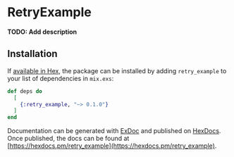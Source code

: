 # RetryExample

**TODO: Add description**

## Installation

If [available in Hex](https://hex.pm/docs/publish), the package can be installed
by adding `retry_example` to your list of dependencies in `mix.exs`:

```elixir
def deps do
  [
    {:retry_example, "~> 0.1.0"}
  ]
end
```

Documentation can be generated with [ExDoc](https://github.com/elixir-lang/ex_doc)
and published on [HexDocs](https://hexdocs.pm). Once published, the docs can
be found at [https://hexdocs.pm/retry_example](https://hexdocs.pm/retry_example).

